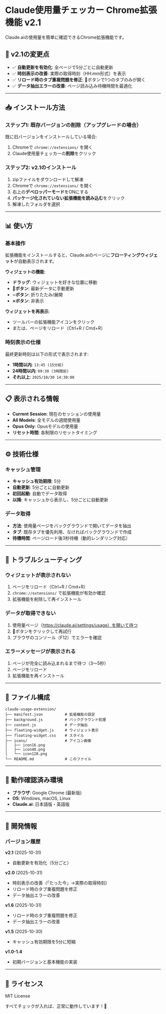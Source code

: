 # Claude使用量チェッカー Chrome拡張機能 v2.1

Claude.aiの使用量を簡単に確認できるChrome拡張機能です。

## 🎉 v2.1の変更点

- ✅ **自動更新を有効化**: 全ページで5分ごとに自動更新
- ✅ **時刻表示の改善**: 実際の取得時刻（HH:mm形式）を表示
- ✅ **リロード時のタブ重複問題を修正**: 🔄ボタンで1つのタブのみが開く
- ✅ **データ抽出エラーの改善**: ページ読み込み待機時間を最適化

---

## 📥 インストール方法

### ステップ1: 既存バージョンの削除（アップグレードの場合）

既に旧バージョンをインストールしている場合:

1. Chromeで `chrome://extensions/` を開く
2. Claude使用量チェッカーの**削除**をクリック

### ステップ2: v2.1のインストール

1. zipファイルをダウンロードして解凍
2. Chromeで `chrome://extensions/` を開く
3. 右上の**デベロッパーモード**をONにする
4. **パッケージ化されていない拡張機能を読み込む**をクリック
5. 解凍したフォルダを選択

---

## 📊 使い方

### 基本操作

拡張機能をインストールすると、Claude.aiのページに**フローティングウィジェット**が自動表示されます。

**ウィジェットの機能**:
- **ドラッグ**: ウィジェットを好きな位置に移動
- **🔄ボタン**: 最新データに手動更新
- **−ボタン**: 折りたたみ/展開
- **×ボタン**: 非表示

**ウィジェットを再表示**:
- ツールバーの拡張機能アイコンをクリック
- または、ページをリロード（Ctrl+R / Cmd+R）

### 時刻表示の仕様

最終更新時刻は以下の形式で表示されます:

- **1時間以内**: `13:45 (15分前)`
- **24時間以内**: `09:30 (3時間前)`
- **それ以上**: `2025/10/30 14:30:00`

---

## 📋 表示される情報

- **Current Session**: 現在のセッションの使用量
- **All Models**: 全モデルの週間使用量
- **Opus Only**: Opusモデルの使用量
- **リセット時間**: 各制限のリセットタイミング

---

## ⚙️ 技術仕様

### キャッシュ管理

- **キャッシュ有効期限**: 5分
- **自動更新**: 5分ごとに自動更新
- **初回起動**: 自動でデータ取得
- **以降**: キャッシュから表示し、5分ごとに自動更新

### データ取得

- **方法**: 使用量ページをバックグラウンドで開いてデータを抽出
- **タブ**: 既存タブを優先利用、なければバックグラウンドで作成
- **待機時間**: ページロード後3秒待機（動的レンダリング対応）

---

## 🔧 トラブルシューティング

### ウィジェットが表示されない

1. ページをリロード（Ctrl+R / Cmd+R）
2. `chrome://extensions/` で拡張機能が有効か確認
3. 拡張機能を削除して再インストール

### データが取得できない

1. 使用量ページ（https://claude.ai/settings/usage）を開いて待つ
2. 🔄ボタンをクリックして再試行
3. ブラウザのコンソール（F12）でエラーを確認

### エラーメッセージが表示される

1. ページが完全に読み込まれるまで待つ（3〜5秒）
2. ページをリロード
3. 拡張機能を再インストール

---

## 📂 ファイル構成

```
claude-usage-extension/
├── manifest.json          # 拡張機能の設定
├── background.js          # バックグラウンド処理
├── content.js             # データ抽出
├── floating-widget.js     # ウィジェット表示
├── floating-widget.css    # スタイル
├── icons/                 # アイコン画像
│   ├── icon16.png
│   ├── icon48.png
│   └── icon128.png
└── README.md              # このファイル
```

---

## 🎯 動作確認済み環境

- **ブラウザ**: Google Chrome (最新版)
- **OS**: Windows, macOS, Linux
- **Claude.ai**: 日本語版・英語版

---

## 📝 開発情報

### バージョン履歴

**v2.1** (2025-10-31)
- 自動更新を有効化（5分ごと）

**v2.0** (2025-10-31)
- 時刻表示の改善（「たった今」→実際の取得時刻）
- リロード時のタブ重複問題を修正
- データ抽出エラーの改善

**v1.6** (2025-10-31)
- リロード時のタブ重複問題を修正
- データ抽出エラーの改善

**v1.5** (2025-10-30)
- キャッシュ有効期限を5分に短縮

**v1.0-1.4**
- 初期バージョンと基本機能の実装

---

## 📄 ライセンス

MIT License

すべてチェックが入れば、正常に動作しています！🎉
